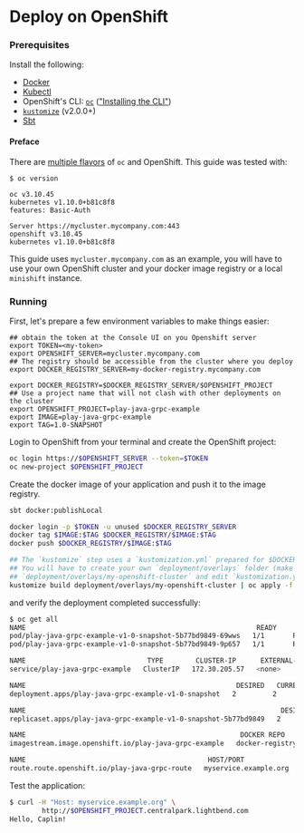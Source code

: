 # Deploy on OpenShift

### Prerequisites

Install the following:

* [Docker](https://docs.docker.com/install/)
* [Kubectl](https://kubernetes.io/docs/tasks/tools/install-kubectl/)
* OpenShift's CLI: [`oc`](https://docs.openshift.com/container-platform/3.10/cli_reference/get_started_cli.html#installing-the-cli) (["Installing the CLI"](https://docs.openshift.com/container-platform/3.10/cli_reference/get_started_cli.html#installing-the-cli))
* [`kustomize`](https://github.com/kubernetes-sigs/kustomize) (v2.0.0+)
* [Sbt](https://www.scala-sbt.org/)


#### Preface

There are [multiple flavors](https://www.openshift.com/products?extIdCarryOver=true&sc_cid=701f2000001OH7iAAG) of `oc` and OpenShift. This guide was tested with:

```
$ oc version

oc v3.10.45
kubernetes v1.10.0+b81c8f8
features: Basic-Auth

Server https://mycluster.mycompany.com:443
openshift v3.10.45
kubernetes v1.10.0+b81c8f8
```

This guide uses `mycluster.mycompany.com` as an example, you will have to use your own OpenShift cluster and your
docker image registry or a local `minishift` instance.

### Running
First, let's prepare a few environment variables to make things easier:

```
## obtain the token at the Console UI on you Openshift server
export TOKEN=<my-token>
export OPENSHIFT_SERVER=mycluster.mycompany.com
## The registry should be accessible from the cluster where you deploy
export DOCKER_REGISTRY_SERVER=my-docker-registry.mycompany.com

export DOCKER_REGISTRY=$DOCKER_REGISTRY_SERVER/$OPENSHIFT_PROJECT
## Use a project name that will not clash with other deployments on the cluster
export OPENSHIFT_PROJECT=play-java-grpc-example
export IMAGE=play-java-grpc-example
export TAG=1.0-SNAPSHOT
```

Login to OpenShift from your terminal and create the OpenShift project:

```bash
oc login https://$OPENSHIFT_SERVER --token=$TOKEN
oc new-project $OPENSHIFT_PROJECT
```

Create the docker image of your application and push it to the image registry.

```bash
sbt docker:publishLocal

docker login -p $TOKEN -u unused $DOCKER_REGISTRY_SERVER
docker tag $IMAGE:$TAG $DOCKER_REGISTRY/$IMAGE:$TAG
docker push $DOCKER_REGISTRY/$IMAGE:$TAG

## The `kustomize` step uses a `kustomization.yml` prepared for $DOCKER_REGISTRY/$IMAGE:$TAG.
## You will have to create your own `deployment/overlays` folder (make a copy of
## `deployment/overlays/my-openshift-cluster` and edit `kustomization.yml`).
kustomize build deployment/overlays/my-openshift-cluster | oc apply -f -
```

and verify the deployment completed successfully:

```bash
$ oc get all 
NAME                                                         READY     STATUS    RESTARTS   AGE
pod/play-java-grpc-example-v1-0-snapshot-5b77bd9849-69wws   1/1       Running   0          16h
pod/play-java-grpc-example-v1-0-snapshot-5b77bd9849-9p657   1/1       Running   0          16h

NAME                              TYPE        CLUSTER-IP      EXTERNAL-IP   PORT(S)             AGE
service/play-java-grpc-example   ClusterIP   172.30.205.57   <none>        9000/TCP,9443/TCP   17h

NAME                                                    DESIRED   CURRENT   UP-TO-DATE   AVAILABLE   AGE
deployment.apps/play-java-grpc-example-v1-0-snapshot   2         2         2            2           17h

NAME                                                               DESIRED   CURRENT   READY     AGE
replicaset.apps/play-java-grpc-example-v1-0-snapshot-5b77bd9849   2         2         2         16h

NAME                                                     DOCKER REPO                                                                                         TAGS           UPDATED
imagestream.image.openshift.io/play-java-grpc-example   docker-registry-default.centralpark.lightbend.com/play-java-grpc-example/play-java-grpc-example   1.0-SNAPSHOT   17 hours ago

NAME                                             HOST/PORT               PATH      SERVICES                  PORT      TERMINATION   WILDCARD
route.route.openshift.io/play-java-grpc-route   myservice.example.org             play-java-grpc-example   http                    None
```

Test the application:

```bash
$ curl -H "Host: myservice.example.org" \
        http://$OPENSHIFT_PROJECT.centralpark.lightbend.com  
Hello, Caplin!
```

